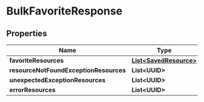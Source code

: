 

# BulkFavoriteResponse


## Properties

| Name | Type | Description | Notes |
|------------ | ------------- | ------------- | -------------|
|**favoriteResources** | [**List&lt;SavedResource&gt;**](SavedResource.md) |  |  [optional] |
|**resourceNotFoundExceptionResources** | **List&lt;UUID&gt;** |  |  [optional] |
|**unexpectedExceptionResources** | **List&lt;UUID&gt;** |  |  [optional] |
|**errorResources** | **List&lt;UUID&gt;** |  |  [optional] |



